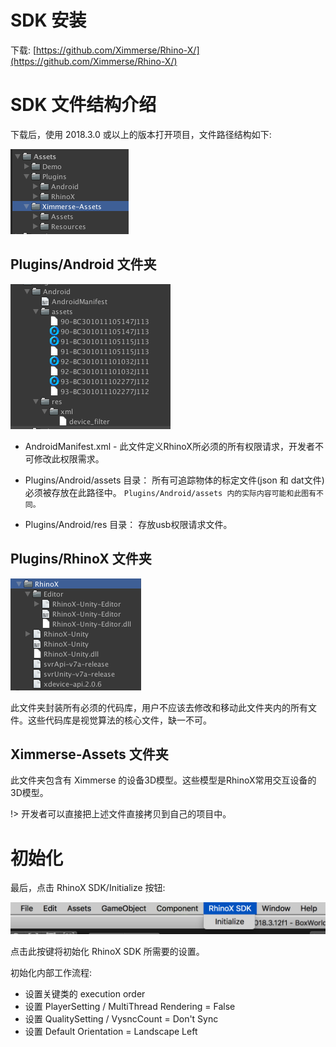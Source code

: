 # SDK 安装

下载:  [https://github.com/Ximmerse/Rhino-X/](https://github.com/Ximmerse/Rhino-X/)

# SDK 文件结构介绍

下载后，使用 2018.3.0 或以上的版本打开项目，文件路径结构如下:

![Asset Folder:](https://raw.githubusercontent.com/yinyuanqings/AIOSDK/gh-pages/img/Project-Hierarchy.png)

## Plugins/Android 文件夹

![Plugins/Android Folder:](https://raw.githubusercontent.com/yinyuanqings/AIOSDK/gh-pages/img/Plugins-Android-Folder.png)


* AndroidManifest.xml - 此文件定义RhinoX所必须的所有权限请求，开发者不可修改此权限需求。

* Plugins/Android/assets 目录： 所有可追踪物体的标定文件(json 和 dat文件) 必须被存放在此路径中。
`Plugins/Android/assets 内的实际内容可能和此图有不同。` 

* Plugins/Android/res 目录： 存放usb权限请求文件。


## Plugins/RhinoX 文件夹

![Plugins/RhinoX Folder:](https://raw.githubusercontent.com/yinyuanqings/AIOSDK/gh-pages/img/Plugins-RhinoX-Folder.png)

此文件夹封装所有必须的代码库，用户不应该去修改和移动此文件夹内的所有文件。这些代码库是视觉算法的核心文件，缺一不可。



## Ximmerse-Assets 文件夹

此文件夹包含有 Ximmerse 的设备3D模型。这些模型是RhinoX常用交互设备的3D模型。


!> 开发者可以直接把上述文件直接拷贝到自己的项目中。

# 初始化
最后，点击 RhinoX SDK/Initialize 按钮: 
 
![Initialize:](https://raw.githubusercontent.com/yinyuanqings/AIOSDK/gh-pages/img/Unity-ToolMenu-Initialized.png)

点击此按键将初始化 RhinoX SDK 所需要的设置。

初始化内部工作流程:

* 设置关键类的 execution order
* 设置 PlayerSetting / MultiThread Rendering = False
* 设置 QualitySetting / VysncCount = Don't Sync
* 设置 Default Orientation = Landscape Left